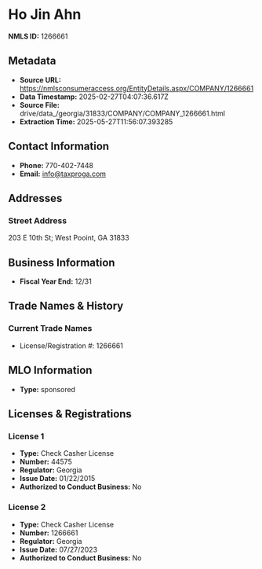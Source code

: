 # Ho Jin Ahn

**NMLS ID:** 1266661

## Metadata
- **Source URL:** https://nmlsconsumeraccess.org/EntityDetails.aspx/COMPANY/1266661
- **Data Timestamp:** 2025-02-27T04:07:36.617Z
- **Source File:** drive/data_/georgia/31833/COMPANY/COMPANY_1266661.html
- **Extraction Time:** 2025-05-27T11:56:07.393285

## Contact Information
- **Phone:** 770-402-7448
- **Email:** info@taxproga.com

## Addresses
### Street Address
203 E 10th St; West Pooint, GA 31833

## Business Information
- **Fiscal Year End:** 12/31

## Trade Names & History
### Current Trade Names
- License/Registration #: 1266661

## MLO Information
- **Type:** sponsored

## Licenses & Registrations

### License 1
- **Type:** Check Casher License
- **Number:** 44575
- **Regulator:** Georgia
- **Issue Date:** 01/22/2015
- **Authorized to Conduct Business:** No

### License 2
- **Type:** Check Casher License
- **Number:** 1266661
- **Regulator:** Georgia
- **Issue Date:** 07/27/2023
- **Authorized to Conduct Business:** No
